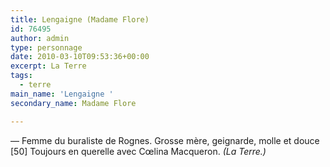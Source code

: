 ```yaml
---
title: Lengaigne (Madame Flore)
id: 76495
author: admin
type: personnage
date: 2010-03-10T09:53:36+00:00
excerpt: La Terre
tags:
  - terre
main_name: 'Lengaigne '
secondary_name: Madame Flore

---
```

— Femme du buraliste de Rognes. Grosse mère, geignarde, molle et douce [50] Toujours en querelle avec Cœlina Macqueron. _(La Terre.)_